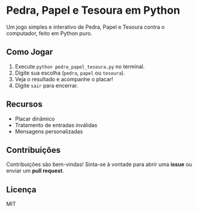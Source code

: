 # Pedra, Papel e Tesoura em Python

Um jogo simples e interativo de Pedra, Papel e Tesoura contra o computador, feito em Python puro.

## Como Jogar
1. Execute `python pedra_papel_tesoura.py` no terminal.
2. Digite sua escolha (`pedra`, `papel` ou `tesoura`).
3. Veja o resultado e acompanhe o placar!
4. Digite `sair` para encerrar.

## Recursos
- Placar dinâmico
- Tratamento de entradas inválidas
- Mensagens personalizadas

## Contribuições
Contribuições são bem-vindas! Sinta-se à vontade para abrir uma **issue** ou enviar um **pull request**.

## Licença
MIT
